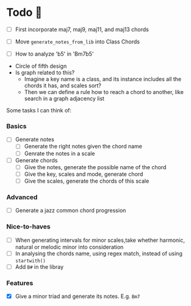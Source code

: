 # Todo 🎯

- [ ] First incorporate maj7, maj9, maj11, and maj13 chords

- [ ] Move `generate_notes_from_lib` into Class Chords
- [ ] How to analyze 'b5' in 'Bm7b5'

- Circle of fifth design
- Is graph related to this?
  - Imagine a key name is a class, and its instance includes all the chords it has, and scales sort?
  - Then we can define a rule how to reach a chord to another, like search in a graph adjacency list

Some tasks I can think of:

### Basics
- [ ] Generate notes
  - [ ] Generate the right notes given the chord name
  - [ ] Genrate the notes in a scale

- [ ] Generate chords
  - [ ] Give the notes, generate the possible name of the chord
  - [ ] Give the key, scales and mode, generate chord
  - [ ] Give the scales, generate the chords of this scale

### Advanced
- [ ] Generate a jazz common chord progression

### Nice-to-haves
- [ ] When generating intervals for minor scales,take whether harmonic, natural or melodic minor into consideration
- [ ] In analysing the chords name, using regex match, instead of using `startwith()`
- [ ] Add `B#` in the libray

### Features
- [x] Give a minor triad and generate its notes. E.g. `Bm7`